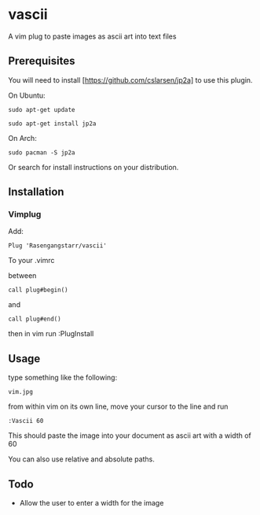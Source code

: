 # vascii
A vim plug to paste images as ascii art into text files 

## Prerequisites ##

You will need to install [https://github.com/cslarsen/jp2a] to use this plugin.

On Ubuntu:

``sudo apt-get update``

``sudo apt-get install jp2a``
 
 On Arch:

``sudo pacman -S jp2a``

Or search for install instructions on your distribution.

## Installation ##

### Vimplug ###

Add:

``Plug 'Rasengangstarr/vascii'``

To your .vimrc

between

```call plug#begin()```

and

```call plug#end()```

then in vim run :PlugInstall

## Usage ##

type something like the following:

```vim.jpg```

from within vim on its own line, move your cursor to the line and run

```:Vascii 60```

This should paste the image into your document as ascii art with a width of 60

You can also use relative and absolute paths.


## Todo ##

* Allow the user to enter a width for the image
